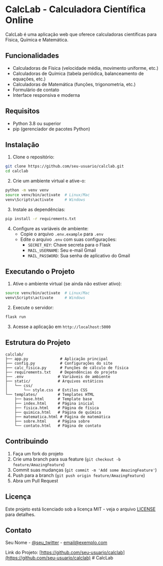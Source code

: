 # CalcLab - Calculadora Científica Online

CalcLab é uma aplicação web que oferece calculadoras científicas para Física, Química e Matemática.

## Funcionalidades

- Calculadoras de Física (velocidade média, movimento uniforme, etc.)
- Calculadoras de Química (tabela periódica, balanceamento de equações, etc.)
- Calculadoras de Matemática (funções, trigonometria, etc.)
- Formulário de contato
- Interface responsiva e moderna

## Requisitos

- Python 3.8 ou superior
- pip (gerenciador de pacotes Python)

## Instalação

1. Clone o repositório:

```bash
git clone https://github.com/seu-usuario/calclab.git
cd calclab
```

2. Crie um ambiente virtual e ative-o:

```bash
python -m venv venv
source venv/bin/activate  # Linux/Mac
venv\Scripts\activate     # Windows
```

3. Instale as dependências:

```bash
pip install -r requirements.txt
```

4. Configure as variáveis de ambiente:
   - Copie o arquivo `.env.example` para `.env`
   - Edite o arquivo `.env` com suas configurações:
     - `SECRET_KEY`: Chave secreta para o Flask
     - `MAIL_USERNAME`: Seu e-mail Gmail
     - `MAIL_PASSWORD`: Sua senha de aplicativo do Gmail

## Executando o Projeto

1. Ative o ambiente virtual (se ainda não estiver ativo):

```bash
source venv/bin/activate  # Linux/Mac
venv\Scripts\activate     # Windows
```

2. Execute o servidor:

```bash
flask run
```

3. Acesse a aplicação em `http://localhost:5000`

## Estrutura do Projeto

```
calclab/
├── app.py              # Aplicação principal
├── config.py           # Configurações do site
├── calc_fisica.py      # Funções de cálculo de física
├── requirements.txt    # Dependências do projeto
├── .env               # Variáveis de ambiente
├── static/            # Arquivos estáticos
│   └── css/
│       └── style.css  # Estilos CSS
└── templates/         # Templates HTML
    ├── base.html      # Template base
    ├── index.html     # Página inicial
    ├── fisica.html    # Página de física
    ├── quimica.html   # Página de química
    ├── matematica.html # Página de matemática
    ├── sobre.html     # Página sobre
    └── contato.html   # Página de contato
```

## Contribuindo

1. Faça um fork do projeto
2. Crie uma branch para sua feature (`git checkout -b feature/AmazingFeature`)
3. Commit suas mudanças (`git commit -m 'Add some AmazingFeature'`)
4. Push para a branch (`git push origin feature/AmazingFeature`)
5. Abra um Pull Request

## Licença

Este projeto está licenciado sob a licença MIT - veja o arquivo [LICENSE](LICENSE) para detalhes.

## Contato

Seu Nome - [@seu_twitter](https://twitter.com/seu_twitter) - email@exemplo.com

Link do Projeto: [https://github.com/seu-usuario/calclab](https://github.com/seu-usuario/calclab)
#   C a l c L a b  
 